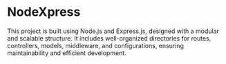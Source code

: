 # NodeXpress
This project is built using Node.js and Express.js, designed with a modular and scalable structure. It includes well-organized directories for routes, controllers, models, middleware, and configurations, ensuring maintainability and efficient development.
